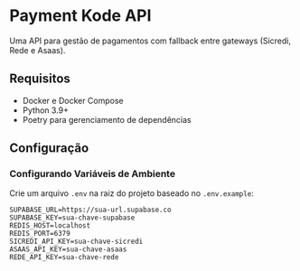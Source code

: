 # Payment Kode API

Uma API para gestão de pagamentos com fallback entre gateways (Sicredi, Rede e Asaas).

## Requisitos

- Docker e Docker Compose
- Python 3.9+
- Poetry para gerenciamento de dependências

## Configuração

### Configurando Variáveis de Ambiente
Crie um arquivo `.env` na raiz do projeto baseado no `.env.example`:

```env
SUPABASE_URL=https://sua-url.supabase.co
SUPABASE_KEY=sua-chave-supabase
REDIS_HOST=localhost
REDIS_PORT=6379
SICREDI_API_KEY=sua-chave-sicredi
ASAAS_API_KEY=sua-chave-asaas
REDE_API_KEY=sua-chave-rede
